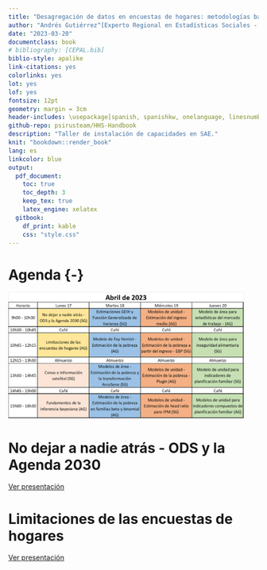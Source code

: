 ```yaml
--- 
title: "Desagregación de datos en encuestas de hogares: metodologías bayesianas para modelos de estimación en áreas pequeñas"
author: "Andrés Gutiérrez^[Experto Regional en Estadísticas Sociales - Comisión Económica para América Latina y el Caribe (CEPAL) -  andres.gutierrez@cepal.org], Stalyn Guerrero^[Consultor - Comisión Económica para América Latina y el Caribe (CEPAL), guerrerostalyn@gmail.com]"
date: "2023-03-20"
documentclass: book
# bibliography: [CEPAL.bib]
biblio-style: apalike
link-citations: yes
colorlinks: yes
lot: yes
lof: yes
fontsize: 12pt
geometry: margin = 3cm
header-includes: \usepackage[spanish, spanishkw, onelanguage, linesnumbered]{algorithm2e}
github-repo: psirusteam/HHS-Handbook
description: "Taller de instalación de capacidades en SAE."
knit: "bookdown::render_book"
lang: es
linkcolor: blue
output:
  pdf_document:
    toc: true
    toc_depth: 3
    keep_tex: true
    latex_engine: xelatex
  gitbook:
    df_print: kable
    css: "style.css"
---
```






# Agenda {-}

<img src="www/Imagenes/Agenda_COL.png" width="474" />

# No dejar a nadie atrás - ODS y la Agenda 2030 

[Ver presentación](https://github.com/psirusteam/2023COLsae/blob/main/Recursos/D%C3%ADa1/Sesion1y2/SAE-0%2C-SDGs-and-Surveys.pdf)

# Limitaciones de las encuestas de hogares

[Ver presentación](https://github.com/psirusteam/2023COLsae/blob/main/Recursos/D%C3%ADa1/Sesion1y2/SAE-0%2C-SDGs-and-Surveys.pdf)
